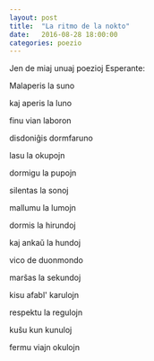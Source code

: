 ```yaml
---
layout: post
title:  "La ritmo de la nokto"
date:   2016-08-28 18:00:00
categories: poezio
---
```


Jen de miaj unuaj poezioj Esperante:



Malaperis la suno

kaj aperis la luno

finu vian laboron

disdoniĝis dormfaruno



lasu la okupojn

dormigu la pupojn

silentas la sonoj

mallumu la lumojn



dormis la hirundoj

kaj ankaŭ la hundoj

vico de duonmondo

marŝas la sekundoj



kisu afabl' karulojn

respektu la regulojn

kuŝu kun kunuloj

fermu viajn okulojn
